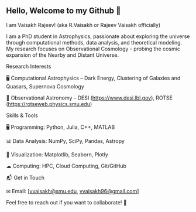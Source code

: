 ## Hello, Welcome to my Github 👋

I am Vaisakh Rajeev! (aka R.Vaisakh or Rajeev Vaisakh officially)

I am a PhD student in Astrophysics, passionate about exploring the universe through computational methods, data analysis, and theoretical modeling. My research focuses on Observational Cosmology - probing the cosmic expansion of the Nearby and Distant Universe.

Research Interests

<!--🔭 [Your Main Research Area] – [Brief description]

🌌 [Another Area] – [Brief description]-->


🖥 Computational Astrophysics – Dark Energy, Clustering of Galaxies and Quasars, Supernova Cosmology

🔭 Observational Astronomy – DESI (https://www.desi.lbl.gov), ROTSE (https://rotseweb.physics.smu.edu) 

<!--Projects & Repositories

Here are some of the projects I'm working on:

 📊 [Project Name] – [Brief description, e.g., analyzing cosmic microwave background data]

🔬 [Project Name] – [Brief description, e.g., simulating galaxy collisions]

🛰 [Project Name] – [Brief description, e.g., building machine learning models for astrophysical data]
-->
Skills & Tools

🖥 Programming: Python, Julia, C++, MATLAB

📊 Data Analysis: NumPy, SciPy, Pandas, Astropy

🎨 Visualization: Matplotlib, Seaborn, Plotly

<!--🛰 Astrophysical Software: HEASoft, IRAF, CASA, yt-->

☁ Computing: HPC, Cloud Computing, Git/GitHub

📬 Get in Touch

✉ Email: [vvaisakh@smu.edu, vvaisakh96@gmail.com]

<!--🌍 Website: [YourWebsite.com]



🐦 Twitter: [@YourTwitterHandle]

🔗 LinkedIn: [linkedin.com/in/yourname]-->

Feel free to reach out if you want to collaborate! 🚀

<!--
**vaisakh329/vaisakh329** is a ✨ _special_ ✨ repository because its `README.md` (this file) appears on your GitHub profile.

Here are some ideas to get you started:

- 🔭 I’m currently working on ...
- 🌱 I’m currently learning ...
- 👯 I’m looking to collaborate on ...
- 🤔 I’m looking for help with ...
- 💬 Ask me about ...
- 📫 How to reach me: ...
- 😄 Pronouns: ...
- ⚡ Fun fact: ...
-->
